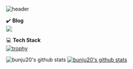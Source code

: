 ![header](https://capsule-render.vercel.app/api?type=waving&height=250&text=Hi!%20I'm%20bunju!&fontAlign=28&fontAlignY=60&color=0:0000FF,100:00FFFF&waveSpeed=0.2&fontColor=ffffff&fontSize=60
)
   
✔️ **Blog**      
<a href="https://bunju20.github.io/" target="_blank"><img src="https://img.shields.io/badge/Github Page-222222?style=flat-square&logo=githubpages&logoColor=white"/></a>   


💻 **Tech Stack**   
[![trophy](https://github-profile-trophy.vercel.app/?username=bunju20&row=1&column=3)](https://github.com/ryo-ma/github-profile-trophy)

![bunju20's github stats](https://github-readme-stats.vercel.app/api?username=bunju20&show_icons=true)
[![bunju20's github stats](https://github-readme-stats.vercel.app/api/top-langs/?username=bunju20&show_icons=true&hide_border=true&title_color=004386&icon_color=004386&layout=compact)](https://github.com/bunju20)
